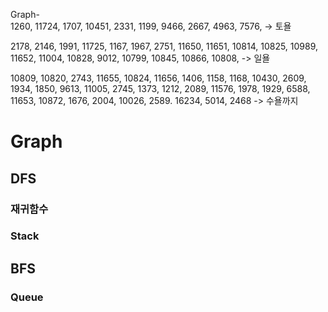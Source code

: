 Graph-  
1260, 11724, 1707, 10451, 2331, 1199, 9466, 2667, 4963, 7576,  -> 토욜

2178,  2146, 1991, 11725, 1167, 1967, 2751, 11650, 11651, 10814, 
10825, 10989, 11652, 11004, 10828, 9012, 10799, 10845, 10866, 10808,  -> 일욜

10809, 10820, 2743, 11655, 10824, 11656, 1406, 1158, 1168, 10430, 2609,
1934, 1850, 9613, 11005, 2745, 1373, 1212, 2089, 11576, 1978, 
1929, 6588, 11653, 10872, 1676, 2004, 10026, 2589. 16234, 5014, 2468 -> 수욜까지

# Graph

## DFS

### 재귀함수

### Stack

## BFS

### Queue
